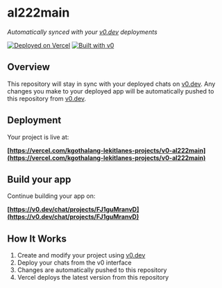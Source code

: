 # al222main

*Automatically synced with your [v0.dev](https://v0.dev) deployments*

[![Deployed on Vercel](https://img.shields.io/badge/Deployed%20on-Vercel-black?style=for-the-badge&logo=vercel)](https://vercel.com/kgothalang-lekitlanes-projects/v0-al222main)
[![Built with v0](https://img.shields.io/badge/Built%20with-v0.dev-black?style=for-the-badge)](https://v0.dev/chat/projects/FJ1guMranvD)

## Overview

This repository will stay in sync with your deployed chats on [v0.dev](https://v0.dev).
Any changes you make to your deployed app will be automatically pushed to this repository from [v0.dev](https://v0.dev).

## Deployment

Your project is live at:

**[https://vercel.com/kgothalang-lekitlanes-projects/v0-al222main](https://vercel.com/kgothalang-lekitlanes-projects/v0-al222main)**

## Build your app

Continue building your app on:

**[https://v0.dev/chat/projects/FJ1guMranvD](https://v0.dev/chat/projects/FJ1guMranvD)**

## How It Works

1. Create and modify your project using [v0.dev](https://v0.dev)
2. Deploy your chats from the v0 interface
3. Changes are automatically pushed to this repository
4. Vercel deploys the latest version from this repository
